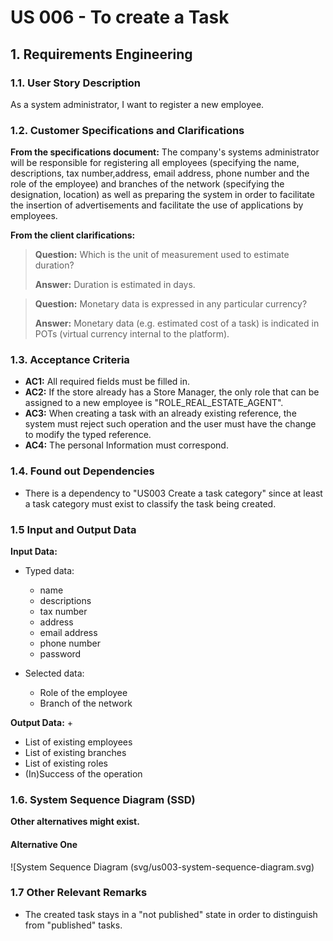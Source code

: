 # US 006 - To create a Task 

## 1. Requirements Engineering


### 1.1. User Story Description


As a system administrator, I want to register a new employee.


### 1.2. Customer Specifications and Clarifications 


**From the specifications document:**
The company's systems administrator will be responsible for registering all employees
(specifying the name, descriptions, tax number,address, email address, phone number and the role of the employee) and branches of the network
(specifying the designation, location) as well as preparing the system in order to facilitate the insertion of advertisements and facilitate the use of applications by employees.

**From the client clarifications:**

> **Question:** Which is the unit of measurement used to estimate duration?
>  
> **Answer:** Duration is estimated in days.


> **Question:** Monetary data is expressed in any particular currency?
>  
> **Answer:** Monetary data (e.g. estimated cost of a task) is indicated in POTs (virtual currency internal to the platform).


### 1.3. Acceptance Criteria

* **AC1:** All required fields must be filled in.
* **AC2:** If the store already has a Store Manager, the only role that can be assigned to a new employee is "ROLE_REAL_ESTATE_AGENT".
* **AC3:** When creating a task with an already existing reference, the system must reject such operation and the user must have the change to modify the typed reference.
* **AC4:** The personal Information must correspond.

### 1.4. Found out Dependencies


* There is a dependency to "US003 Create a task category" since at least a task category must exist to classify the task being created.


### 1.5 Input and Output Data


**Input Data:**

* Typed data:
    * name
    * descriptions
    * tax number
    * address
    * email address
    * phone number
    * password
	
* Selected data:
	* Role of the employee
    * Branch of the network


**Output Data:**
+
* List of existing employees
* List of existing branches
* List of existing roles
* (In)Success of the operation

### 1.6. System Sequence Diagram (SSD)

**Other alternatives might exist.**

#### Alternative One

![System Sequence Diagram (svg/us003-system-sequence-diagram.svg)


### 1.7 Other Relevant Remarks

* The created task stays in a "not published" state in order to distinguish from "published" tasks.